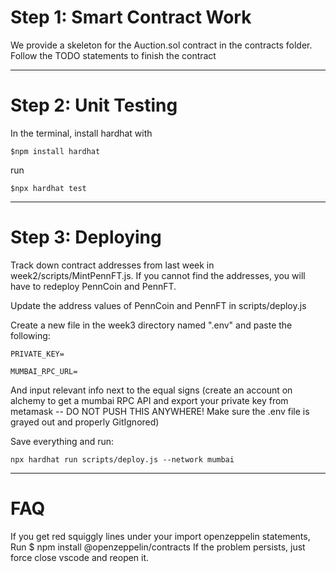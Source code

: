 # Step 1: Smart Contract Work
We provide a skeleton for the Auction.sol contract in the contracts folder. Follow the TODO statements to finish the contract

---

# Step 2: Unit Testing
In the terminal, install hardhat with 

```
$npm install hardhat
```

run 

```
$npx hardhat test
```

---

# Step 3: Deploying
Track down contract addresses from last week in week2/scripts/MintPennFT.js. If you cannot find the addresses, you will have to redeploy PennCoin and PennFT.

Update the address values of PennCoin and PennFT in scripts/deploy.js

Create a new file in the week3 directory named ".env" and paste the following: 

```
PRIVATE_KEY=

MUMBAI_RPC_URL=
```

And input relevant info next to the equal signs (create an account on alchemy to get a mumbai RPC API and export your private key from metamask -- DO NOT PUSH THIS ANYWHERE! Make sure the .env file is grayed out and properly GitIgnored)

Save everything and run:

```
npx hardhat run scripts/deploy.js --network mumbai
```


---

# FAQ
If you get red squiggly lines under your import openzeppelin statements, 
Run $ npm install @openzeppelin/contracts
If the problem persists, just force close vscode and reopen it.
